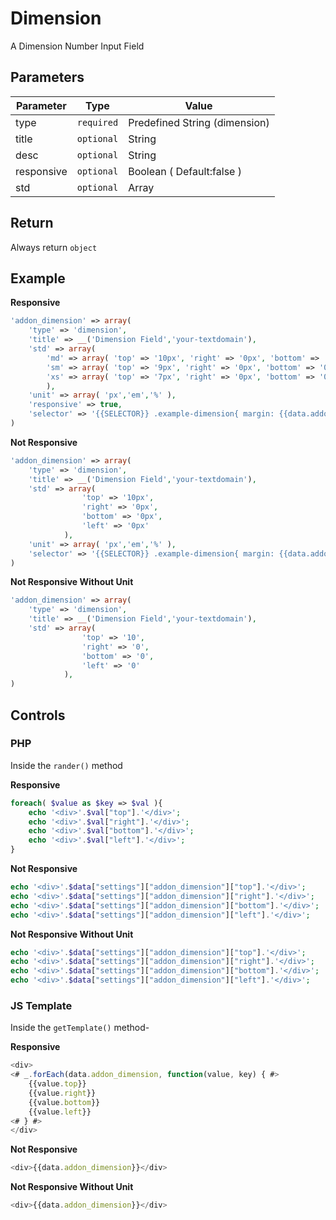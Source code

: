 # Dimension
A Dimension Number Input Field

## Parameters
Parameter | Type | Value
--- | --- | ---
type | `required` | Predefined String (dimension)
title | `optional` | String
desc | `optional` | String
responsive | `optional` | Boolean ( Default:false )
std | `optional` | Array

## Return
Always return `object`

## Example
**Responsive**
```php
'addon_dimension' => array(
	'type' => 'dimension',
	'title'	=> __('Dimension Field','your-textdomain'),
	'std' => array(
		'md' => array( 'top' => '10px', 'right' => '0px', 'bottom' => '0px', 'left' => '0px' ),
		'sm' => array( 'top' => '9px', 'right' => '0px', 'bottom' => '0px', 'left' => '0px' ),
		'xs' => array( 'top' => '7px', 'right' => '0px', 'bottom' => '0px', 'left' => '0px' ),
		),
	'unit' => array( 'px','em','%' ),
	'responsive' => true,
	'selector' => '{{SELECTOR}} .example-dimension{ margin: {{data.addon_dimension}}; }'
)
```

**Not Responsive**
```php
'addon_dimension' => array(
	'type' => 'dimension',
	'title'	=> __('Dimension Field','your-textdomain'),
	'std' => array(
                'top' => '10px', 
                'right' => '0px', 
                'bottom' => '0px', 
                'left' => '0px'
            ),
	'unit' => array( 'px','em','%' ),
	'selector' => '{{SELECTOR}} .example-dimension{ margin: {{data.addon_dimension}}; }'
)
```

**Not Responsive Without Unit**
```php
'addon_dimension' => array(
	'type' => 'dimension',
	'title'	=> __('Dimension Field','your-textdomain'),
	'std' => array( 
                'top' => '10',
                'right' => '0',
                'bottom' => '0',
                'left' => '0'
            ),
)
```


## Controls
### PHP
Inside the `rander()` method

**Responsive**
```php
foreach( $value as $key => $val ){
    echo '<div>'.$val["top"].'</div>';
    echo '<div>'.$val["right"].'</div>';
    echo '<div>'.$val["bottom"].'</div>';
    echo '<div>'.$val["left"].'</div>';
}
```

**Not Responsive**
```php
echo '<div>'.$data["settings"]["addon_dimension"]["top"].'</div>';
echo '<div>'.$data["settings"]["addon_dimension"]["right"].'</div>';
echo '<div>'.$data["settings"]["addon_dimension"]["bottom"].'</div>';
echo '<div>'.$data["settings"]["addon_dimension"]["left"].'</div>';
```

**Not Responsive Without Unit**
```php
echo '<div>'.$data["settings"]["addon_dimension"]["top"].'</div>';
echo '<div>'.$data["settings"]["addon_dimension"]["right"].'</div>';
echo '<div>'.$data["settings"]["addon_dimension"]["bottom"].'</div>';
echo '<div>'.$data["settings"]["addon_dimension"]["left"].'</div>';
```

### JS Template
Inside the `getTemplate()` method-

**Responsive**
```js
<div>
<# _.forEach(data.addon_dimension, function(value, key) { #>
    {{value.top}}
    {{value.right}}
    {{value.bottom}}
    {{value.left}}
<# } #>
</div>
```

**Not Responsive**
```js
<div>{{data.addon_dimension}}</div>
```

**Not Responsive Without Unit**
```js
<div>{{data.addon_dimension}}</div>
```
